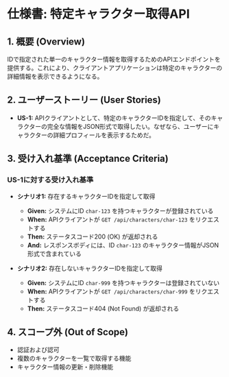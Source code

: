 # 仕様書: 特定キャラクター取得API

## 1. 概要 (Overview)

IDで指定された単一のキャラクター情報を取得するためのAPIエンドポイントを提供する。これにより、クライアントアプリケーションは特定のキャラクターの詳細情報を表示できるようになる。

## 2. ユーザーストーリー (User Stories)

- **US-1:** APIクライアントとして、特定のキャラクターIDを指定して、そのキャラクターの完全な情報をJSON形式で取得したい。なぜなら、ユーザーにキャラクターの詳細プロフィールを表示するためだ。

## 3. 受け入れ基準 (Acceptance Criteria)

### US-1に対する受け入れ基準

- **シナリオ1:** 存在するキャラクターIDを指定して取得
    - **Given:** システムにID `char-123` を持つキャラクターが登録されている
    - **When:** APIクライアントが `GET /api/characters/char-123` をリクエストする
    - **Then:** ステータスコード200 (OK) が返却される
    - **And:** レスポンスボディには、ID `char-123` のキャラクター情報がJSON形式で含まれている

- **シナリオ2:** 存在しないキャラクターIDを指定して取得
    - **Given:** システムにID `char-999` を持つキャラクターは登録されていない
    - **When:** APIクライアントが `GET /api/characters/char-999` をリクエストする
    - **Then:** ステータスコード404 (Not Found) が返却される

## 4. スコープ外 (Out of Scope)

- 認証および認可
- 複数のキャラクターを一覧で取得する機能
- キャラクター情報の更新・削除機能

